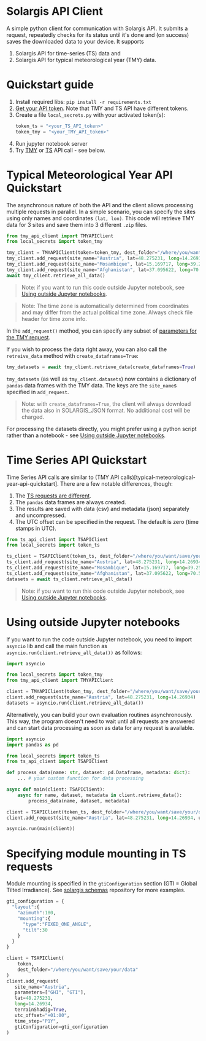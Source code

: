 # Solargis API Client
A simple python client for communication with Solargis API. It submits a request, 
repeatedly checks for its status until it's done and (on success) saves the downloaded data to your device. It supports 

 1. Solargis API for time-series (TS) data and
 2. Solargis API for typical meteorological year (TMY) data.

# Quickstart guide

1. Install required libs: `pip install -r requirements.txt`
2. [Get your API token](https://kb.solargis.com/docs/generate-api-tokens). Note that TMY and TS API have different tokens.
3. Create a file `local_secrets.py` with your activated token(s): 
    ```py
    token_ts = "<your_TS_API_token>"
    token_tmy = "<your_TMY_API_token>"
    ```
4. Run jupyter notebook server
5. Try [TMY](typical-meteorological-year-api-quickstart) or [TS](time-series-api-quickstart) API call - see below.


# Typical Meteorological Year API Quickstart

The asynchronous nature of both the API and the client allows processing multiple
requests in parallel. In a simple scenario, you can specify the sites using only
names and coordinates `(lat, lon)`. This code will retrieve TMY data for 3 sites and
save them into 3 different `.zip` files.

```py
from tmy_api_client import TMYAPIClient
from local_secrets import token_tmy

tmy_client = TMYAPIClient(token=token_tmy, dest_folder="/where/you/want/save/your/data")
tmy_client.add_request(site_name="Austria", lat=48.275231, long=14.26934)
tmy_client.add_request(site_name="Mosambique", lat=15.169717, long=39.253761)
tmy_client.add_request(site_name="Afghanistan", lat=37.095622, long=70.557353)
await tmy_client.retrieve_all_data()
```

 > Note: if you want to run this code outside Jupyter notebook, see [Using outside Jupyter notebooks](using-outside-jupyter-notebooks).

 > Note: The time zone is automatically determined from coordinates and may differ from the actual political time zone. Always check file header for time zone info.

In the `add_request()` method, you can specify any subset of [parameters for the TMY request](https://kb.solargis.com/apidocs/generate-tmy-data).

If you wish to process the data right away, you can also call the `retreive_data` method with `create_dataframes=True`:
```py
tmy_datasets = await tmy_client.retrieve_data(create_dataframes=True)
```
`tmy_datasets` (as well as `tmy_client.datasets`) now contains a dictionary of `pandas` data frames with the TMY data. The keys are the `site_name`s specified in `add_request`. 

 > Note: with `create_dataframes=True`, the client will always download the data also in SOLARGIS_JSON format. No additional cost will be charged. 

For processing the datasets directly, you might prefer using a python script rather than a notebook - see [Using outside Jupyter notebooks](using-outside-jupyter-notebooks).

# Time Series API Quickstart
Time Series API calls are similar to (TMY API calls)[typical-meteorological-year-api-quickstart]. There are a few notable differences, though: 
 1. The [TS requests are different](https://kb.solargis.com/apidocs/get-requestid-for-timeseries-data). 
 2. The `pandas` data frames are always created.
 3. The results are saved with data (csv) and metadata (json) separately and uncompressed.
 4. The UTC offset can be specified in the request. The default is zero (time stamps in UTC).


```py
from ts_api_client import TSAPIClient
from local_secrets import token_ts

ts_client = TSAPIClient(token_ts, dest_folder="/where/you/want/save/your/data")
ts_client.add_request(site_name="Austria", lat=48.275231, long=14.26934, utc_offset="+01:00")
ts_client.add_request(site_name="Mosambique", lat=15.169717, long=39.253761, utc_offset="+02:00")
ts_client.add_request(site_name="Afghanistan", lat=37.095622, long=70.557353, utc_offset="+04:30")
datasets = await ts_client.retrieve_all_data()
```
 > Note: if you want to run this code outside Jupyter notebook, see [Using outside Jupyter notebooks](using-outside-jupyter-notebooks).

# Using outside Jupyter notebooks

If you want to run the code outside Jupyter notebook, you need to import `asyncio` lib and call the main function as `asyncio.run(client.retrieve_all_data())` as follows:

```py
import asyncio

from local_secrets import token_tmy
from tmy_api_client import TMYAPIClient

client = TMYAPIClient(token_tmy, dest_folder="/where/you/want/save/your/data")
client.add_request(site_name="Austria", lat=48.275231, long=14.26934)
datasets = asyncio.run(client.retrieve_all_data())
```


Alternatively, you can build your own evaluation routines asynchronously. This way, the program doesn't need to 
wait until all requests are answered and can start data processing as soon as data for any request is available. 

```py
import asyncio
import pandas as pd

from local_secrets import token_ts
from ts_api_client import TSAPIClient

def process_data(name: str, dataset: pd.Dataframe, metadata: dict):
    ... # your custom function for data processing

async def main(client: TSAPIClient):
    async for name, dataset, metadata in client.retrieve_data():
        process_data(name, dataset, metadata)

client = TSAPIClient(token_ts, dest_folder="/where/you/want/save/your/data")
client.add_request(site_name="Austria", lat=48.275231, long=14.26934, utc_offset="+01:00")

asyncio.run(main(client))
```


# Specifying module mounting in TS requests

Module mounting is specified in the `gtiConfiguration` section (GTI = Global Tilted Irradiance). See [solargis schemas](https://github.com/solargis/schemas/tree/main/examples/requests/public/ts_api) repository for more examples.

```py
gti_configuration = {
  "layout":{
    "azimuth":180,
    "mounting":{
      "type":"FIXED_ONE_ANGLE",
      "tilt":30
    }
  }
}

client = TSAPIClient(
    token, 
    dest_folder="/where/you/want/save/your/data"
)
client.add_request(
   site_name="Austria",
   parameters=["GHI", "GTI"],
   lat=48.275231,
   long=14.26934,
   terrainShadig=True,
   utc_offset="+01:00",
   time_step="P1Y",
   gtiConfiguration=gti_configuration
)
```
